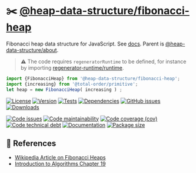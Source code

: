 :scissors: [@heap-data-structure/fibonacci-heap](https://heap-data-structure.github.io/fibonacci-heap)
==

Fibonacci heap data structure for JavaScript.
See [docs](https://heap-data-structure.github.io/fibonacci-heap/index.html).
Parent is [@heap-data-structure/about](https://github.com/heap-data-structure/about).

> :warning: The code requires `regeneratorRuntime` to be defined, for instance by importing
> [regenerator-runtime/runtime](https://www.npmjs.com/package/regenerator-runtime).

```js
import {FibonacciHeap} from '@heap-data-structure/fibonacci-heap';
import {increasing} from '@total-order/primitive';
let heap = new FibonacciHeap( increasing ) ;
```

[![License](https://img.shields.io/github/license/heap-data-structure/fibonacci-heap.svg)](https://raw.githubusercontent.com/heap-data-structure/fibonacci-heap/main/LICENSE)
[![Version](https://img.shields.io/npm/v/@heap-data-structure/fibonacci-heap.svg)](https://www.npmjs.org/package/@heap-data-structure/fibonacci-heap)
[![Tests](https://img.shields.io/github/actions/workflow/status/heap-data-structure/fibonacci-heap/ci:test.yml?branch=main&event=push&label=tests)](https://github.com/heap-data-structure/fibonacci-heap/actions/workflows/ci:test.yml?query=branch:main)
[![Dependencies](https://img.shields.io/librariesio/github/heap-data-structure/fibonacci-heap.svg)](https://github.com/heap-data-structure/fibonacci-heap/network/dependencies)
[![GitHub issues](https://img.shields.io/github/issues/heap-data-structure/fibonacci-heap.svg)](https://github.com/heap-data-structure/fibonacci-heap/issues)
[![Downloads](https://img.shields.io/npm/dm/@heap-data-structure/fibonacci-heap.svg)](https://www.npmjs.org/package/@heap-data-structure/fibonacci-heap)

[![Code issues](https://img.shields.io/codeclimate/issues/heap-data-structure/fibonacci-heap.svg)](https://codeclimate.com/github/heap-data-structure/fibonacci-heap/issues)
[![Code maintainability](https://img.shields.io/codeclimate/maintainability/heap-data-structure/fibonacci-heap.svg)](https://codeclimate.com/github/heap-data-structure/fibonacci-heap/trends/churn)
[![Code coverage (cov)](https://img.shields.io/codecov/c/gh/heap-data-structure/fibonacci-heap/main.svg)](https://codecov.io/gh/heap-data-structure/fibonacci-heap)
[![Code technical debt](https://img.shields.io/codeclimate/tech-debt/heap-data-structure/fibonacci-heap.svg)](https://codeclimate.com/github/heap-data-structure/fibonacci-heap/trends/technical_debt)
[![Documentation](https://heap-data-structure.github.io/fibonacci-heap/badge.svg)](https://heap-data-structure.github.io/fibonacci-heap/source.html)
[![Package size](https://img.shields.io/bundlephobia/minzip/@heap-data-structure/fibonacci-heap)](https://bundlephobia.com/result?p=@heap-data-structure/fibonacci-heap)


## :scroll: References

  - [Wikipedia Article on Fibonacci Heaps](https://en.wikipedia.org/wiki/Fibonacci_heap)
  - [Introduction to Algorithms Chapter 19](https://en.wikipedia.org/wiki/Introduction_to_Algorithms)
